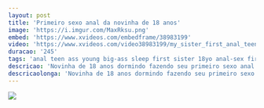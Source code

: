 ```yaml
---
layout: post
title: 'Primeiro sexo anal da novinha de 18 anos'
image: 'https://i.imgur.com/MaxRksu.png'
embed: 'https://www.xvideos.com/embedframe/38983199'
video: 'https://www.xvideos.com/video38983199/my_sister_first_anal_teen_18yo_full_http_zipansion.com_3mmpq'
duracao: '245'
tags: 'anal teen ass young big-ass sleep first sister 18yo anal-sex first-anal'
descricao: 'Novinha de 18 anos dormindo fazendo seu primeiro sexo anal acorda toda animadinha para continuar fudendo com o tarado safado.'
descricaolonga: 'Novinha de 18 anos dormindo fazendo seu primeiro sexo anal acorda toda animadinha para continuar fudendo com o tarado safado. Essa delicia dorme tranquilamente enquanto o tarado fode seu cuzinho, quando ela acorda continua fudendo gostoso com ele.'
---
```

<a href="{{ page.url | prepend: site.baseurl | prepend: site.url }}"><img src="{{ page.image }}" /></a>
